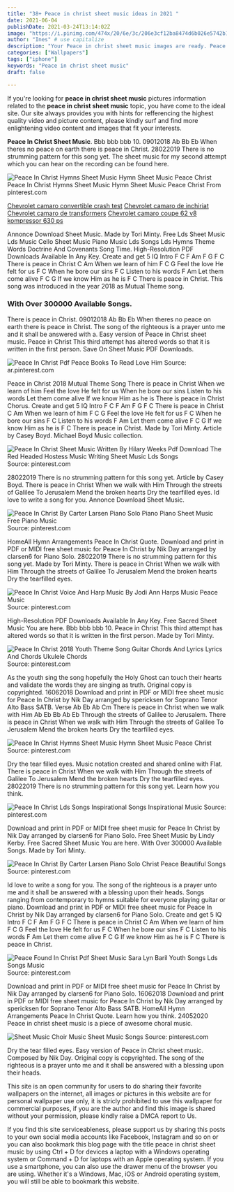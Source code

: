 ```yaml
---
title: "38+ Peace in christ sheet music ideas in 2021 "
date: 2021-06-04
publishDate: 2021-03-24T13:14:02Z
image: "https://i.pinimg.com/474x/20/6e/3c/206e3cf12ba8474d6b026e5742b18f38.jpg"
author: "Ines" # use capitalize
description: "Your Peace in christ sheet music images are ready. Peace in christ sheet music are a topic that is being searched for and liked by netizens now. You can Download the Peace in christ sheet music files here. Download all free images."
categories: ["Wallpapers"]
tags: ["iphone"]
keywords: "Peace in christ sheet music"
draft: false

---
```


If you're looking for **peace in christ sheet music** pictures information related to the **peace in christ sheet music** topic, you have come to the ideal  site.  Our site always  provides you with  hints  for refferencing  the highest  quality video and picture  content, please kindly surf and find more enlightening video content and images  that fit your interests.

**Peace In Christ Sheet Music**. Bbb bbb bbb 10. 09012018 Ab Bb Eb When theres no peace on earth there is peace in Christ. 28022019 There is no strumming pattern for this song yet. The sheet music for my second attempt which you can hear on the recording can be found here.

![Peace In Christ Hymns Sheet Music Hymn Sheet Music Peace Christ](https://i.pinimg.com/originals/e5/5d/cd/e55dcd0bdd0864ed42362685c7c5dfd4.jpg "Peace In Christ Hymns Sheet Music Hymn Sheet Music Peace Christ")
Peace In Christ Hymns Sheet Music Hymn Sheet Music Peace Christ From pinterest.com

[Chevrolet camaro convertible crash test](/chevrolet-camaro-convertible-crash-test/)
[Chevrolet camaro de inchiriat](/chevrolet-camaro-de-inchiriat/)
[Chevrolet camaro de transformers](/chevrolet-camaro-de-transformers/)
[Chevrolet camaro coupe 62 v8 kompressor 630 ps](/chevrolet-camaro-coupe-62-v8-kompressor-630-ps/)

Annonce Download Sheet Music. Made by Tori Minty. Free Lds Sheet Music Lds Music Cello Sheet Music Piano Music Lds Songs Lds Hymns Theme Words Doctrine And Covenants Song Time. High-Resolution PDF Downloads Available In Any Key. Create and get 5 IQ Intro F C F Am F G F C There is peace in Christ C Am When we learn of him F C G Feel the love He felt for us F C When he bore our sins F C Listen to his words F Am Let them come alive F C G If we know Him as he is F C There is peace in Christ. This song was introduced in the year 2018 as Mutual Theme song.

### With Over 300000 Available Songs.

There is peace in Christ. 09012018 Ab Bb Eb When theres no peace on earth there is peace in Christ. The song of the righteous is a prayer unto me and it shall be answered with a. Easy version of Peace in Christ sheet music. Peace in Christ This third attempt has altered words so that it is written in the first person. Save On Sheet Music PDF Downloads.


![Peace In Christ Pdf Peace Books To Read Love Him](https://i.pinimg.com/originals/2b/7d/28/2b7d289f4bd2234dd2b1d93449241cc8.png "Peace In Christ Pdf Peace Books To Read Love Him")
Source: ar.pinterest.com

Peace in Christ 2018 Mutual Theme Song There is peace in Christ When we learn of him Feel the love He felt for us When he bore our sins Listen to his words Let them come alive If we know Him as he is There is peace in Christ Chorus. Create and get 5 IQ Intro F C F Am F G F C There is peace in Christ C Am When we learn of him F C G Feel the love He felt for us F C When he bore our sins F C Listen to his words F Am Let them come alive F C G If we know Him as he is F C There is peace in Christ. Made by Tori Minty. Article by Casey Boyd. Michael Boyd Music collection.

![Peace In Christ Sheet Music Written By Hilary Weeks Pdf Download The Red Headed Hostess Music Writing Sheet Music Lds Songs](https://i.pinimg.com/originals/81/3f/12/813f1275466af6b6f2dc80645bb9d1f5.jpg "Peace In Christ Sheet Music Written By Hilary Weeks Pdf Download The Red Headed Hostess Music Writing Sheet Music Lds Songs")
Source: pinterest.com

28022019 There is no strumming pattern for this song yet. Article by Casey Boyd. There is peace in Christ When we walk with Him Through the streets of Galilee To Jerusalem Mend the broken hearts Dry the tearfilled eyes. Id love to write a song for you. Annonce Download Sheet Music.

![Peace In Christ By Carter Larsen Piano Solo Piano Piano Sheet Music Free Piano Music](https://i.pinimg.com/564x/97/9a/5c/979a5c6a4a8289b4094592f92448d4d1.jpg "Peace In Christ By Carter Larsen Piano Solo Piano Piano Sheet Music Free Piano Music")
Source: pinterest.com

HomeAll Hymn Arrangements Peace In Christ Quote. Download and print in PDF or MIDI free sheet music for Peace In Christ by Nik Day arranged by clarsen6 for Piano Solo. 28022019 There is no strumming pattern for this song yet. Made by Tori Minty. There is peace in Christ When we walk with Him Through the streets of Galilee To Jerusalem Mend the broken hearts Dry the tearfilled eyes.

![Peace In Christ Voice And Harp Music By Jodi Ann Harps Music Peace Music](https://i.pinimg.com/originals/e8/b5/c2/e8b5c2b6ecda22d4ac799e40864e00e5.png "Peace In Christ Voice And Harp Music By Jodi Ann Harps Music Peace Music")
Source: pinterest.com

High-Resolution PDF Downloads Available In Any Key. Free Sacred Sheet Music You are here. Bbb bbb bbb 10. Peace in Christ This third attempt has altered words so that it is written in the first person. Made by Tori Minty.

![Peace In Christ 2018 Youth Theme Song Guitar Chords And Lyrics Lyrics And Chords Ukulele Chords](https://i.pinimg.com/originals/93/98/91/939891a15762b278336750a3f016a915.jpg "Peace In Christ 2018 Youth Theme Song Guitar Chords And Lyrics Lyrics And Chords Ukulele Chords")
Source: pinterest.com

As the youth sing the song hopefully the Holy Ghost can touch their hearts and validate the words they are singing as truth. Original copy is copyrighted. 16062018 Download and print in PDF or MIDI free sheet music for Peace In Christ by Nik Day arranged by spericksen for Soprano Tenor Alto Bass SATB. Verse Ab Eb Ab Cm There is peace in Christ when we walk with Him Ab Eb Bb Ab Eb Through the streets of Galilee to Jerusalem. There is peace in Christ When we walk with Him Through the streets of Galilee To Jerusalem Mend the broken hearts Dry the tearfilled eyes.

![Peace In Christ Hymns Sheet Music Hymn Sheet Music Peace Christ](https://i.pinimg.com/originals/e5/5d/cd/e55dcd0bdd0864ed42362685c7c5dfd4.jpg "Peace In Christ Hymns Sheet Music Hymn Sheet Music Peace Christ")
Source: pinterest.com

Dry the tear filled eyes. Music notation created and shared online with Flat. There is peace in Christ When we walk with Him Through the streets of Galilee To Jerusalem Mend the broken hearts Dry the tearfilled eyes. 28022019 There is no strumming pattern for this song yet. Learn how you think.

![Peace In Christ Lds Songs Inspirational Songs Inspirational Music](https://i.pinimg.com/736x/d6/9d/00/d69d00dfa7b8ff6fe280a1f0f94d1811.jpg "Peace In Christ Lds Songs Inspirational Songs Inspirational Music")
Source: pinterest.com

Download and print in PDF or MIDI free sheet music for Peace In Christ by Nik Day arranged by clarsen6 for Piano Solo. Free Sheet Music by Lindy Kerby. Free Sacred Sheet Music You are here. With Over 300000 Available Songs. Made by Tori Minty.

![Peace In Christ By Carter Larsen Piano Solo Christ Peace Beautiful Songs](https://i.pinimg.com/originals/d8/8e/81/d88e814230a4190620c8d18e73a96bd6.png "Peace In Christ By Carter Larsen Piano Solo Christ Peace Beautiful Songs")
Source: pinterest.com

Id love to write a song for you. The song of the righteous is a prayer unto me and it shall be answered with a blessing upon their heads. Songs ranging from contemporary to hymns suitable for everyone playing guitar or piano. Download and print in PDF or MIDI free sheet music for Peace In Christ by Nik Day arranged by clarsen6 for Piano Solo. Create and get 5 IQ Intro F C F Am F G F C There is peace in Christ C Am When we learn of him F C G Feel the love He felt for us F C When he bore our sins F C Listen to his words F Am Let them come alive F C G If we know Him as he is F C There is peace in Christ.

![Peace Found In Christ Pdf Sheet Music Sara Lyn Baril Youth Songs Lds Songs Music](https://i.pinimg.com/originals/b6/e9/3e/b6e93e9ea6b46b97c701407d4e1b238f.png "Peace Found In Christ Pdf Sheet Music Sara Lyn Baril Youth Songs Lds Songs Music")
Source: pinterest.com

Download and print in PDF or MIDI free sheet music for Peace In Christ by Nik Day arranged by clarsen6 for Piano Solo. 16062018 Download and print in PDF or MIDI free sheet music for Peace In Christ by Nik Day arranged by spericksen for Soprano Tenor Alto Bass SATB. HomeAll Hymn Arrangements Peace In Christ Quote. Learn how you think. 24052020 Peace in christ sheet music is a piece of awesome choral music.

![Sheet Music Choir Music Sheet Music Songs](https://i.pinimg.com/474x/20/6e/3c/206e3cf12ba8474d6b026e5742b18f38.jpg "Sheet Music Choir Music Sheet Music Songs")
Source: pinterest.com

Dry the tear filled eyes. Easy version of Peace in Christ sheet music. Composed by Nik Day. Original copy is copyrighted. The song of the righteous is a prayer unto me and it shall be answered with a blessing upon their heads.

This site is an open community for users to do sharing their favorite wallpapers on the internet, all images or pictures in this website are for personal wallpaper use only, it is stricly prohibited to use this wallpaper for commercial purposes, if you are the author and find this image is shared without your permission, please kindly raise a DMCA report to Us.

If you find this site serviceableness, please support us by sharing this posts to your own social media accounts like Facebook, Instagram and so on or you can also bookmark this blog page with the title peace in christ sheet music by using Ctrl + D for devices a laptop with a Windows operating system or Command + D for laptops with an Apple operating system. If you use a smartphone, you can also use the drawer menu of the browser you are using. Whether it's a Windows, Mac, iOS or Android operating system, you will still be able to bookmark this website.
